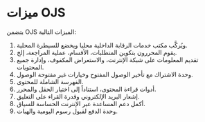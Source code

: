 # ميزات OJS

يتضمن OJS الميزات التالية:

1. ويُركَّب مكتب خدمات الرقابة الداخلية محليا ويخضع للسيطرة المحلية.
2. يقوم المحررون بتكوين المتطلبات، الأقسام، عملية المراجعة، إلخ.
3. تقديم المعلومات على شبكة الإنترنت، والاستعراض المكفوف، وإدارة جميع المحتويات.
4. وحدة الاشتراك مع تأخير الوصول المفتوح وخيارات غير مفتوحة الوصول.
5. الفهرسة الشاملة للمحتوى.
6. أدوات قراءة المحتوى، استناداً إلى اختيار الحقل والمحرر.
7. إشعار البريد الإلكتروني وقدرة القراء على التعليق.
8. أكمل دعم المساعدة عبر الإنترنت الحساسة للسياق.
9. وحدة الدفع لقبول رسوم اليومية والهبات.
